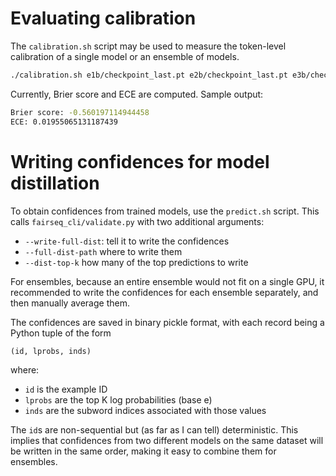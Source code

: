 # Evaluating calibration

The `calibration.sh` script may be used to measure the token-level
calibration of a single model or an ensemble of models.

``` bash
./calibration.sh e1b/checkpoint_last.pt e2b/checkpoint_last.pt e3b/checkpoint_last.pt e4b/checkpoint_last.pt e5b/checkpoint_last.pt
```

Currently, Brier score and ECE are computed. Sample output:

``` bash
Brier score: -0.560197114944458
ECE: 0.01955065131187439
```

# Writing confidences for model distillation

To obtain confidences from trained models, use the `predict.sh` script. This calls
`fairseq_cli/validate.py` with two additional arguments:

* `--write-full-dist`: tell it to write the confidences
* `--full-dist-path` where to write them
* `--dist-top-k` how many of the top predictions to write

For ensembles, because an entire ensemble would not fit on a single
GPU, it recommended to write the confidences for each ensemble
separately, and then manually average them.

The confidences are saved in binary pickle format, with each record
being a Python tuple of the form

`(id, lprobs, inds)`

where:

* `id` is the example ID
* `lprobs` are the top K log probabilities (base e)
* `inds` are the subword indices associated with those values

The `id`s are non-sequential but (as far as I can tell) deterministic.
This implies that confidences from two different models on the same
dataset will be written in the same order, making it easy to combine
them for ensembles.



